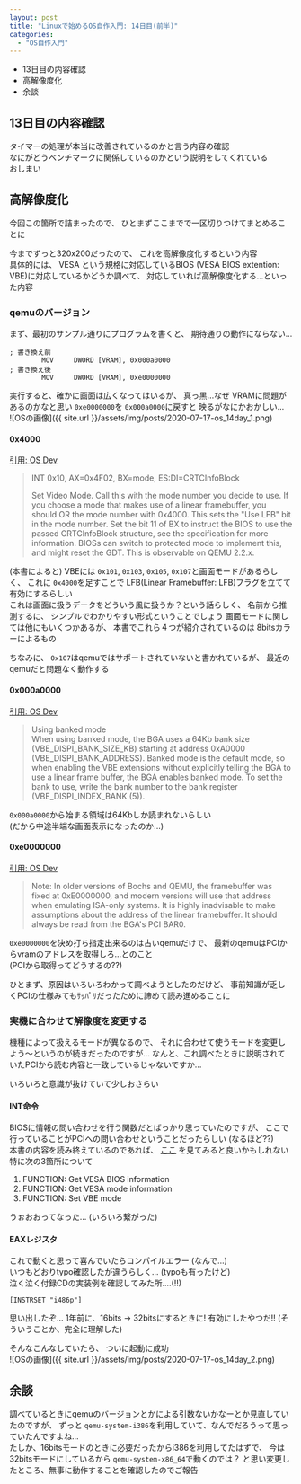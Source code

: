 ```yaml
---
layout: post
title: "Linuxで始めるOS自作入門: 14日目(前半)"
categories:
  - "OS自作入門"
---
```


- 13日目の内容確認
- 高解像度化
- 余談

## 13日目の内容確認
タイマーの処理が本当に改善されているのかと言う内容の確認  
なにがどうベンチマークに関係しているのかという説明をしてくれている  
おしまい

## 高解像度化
今回この箇所で詰まったので、
ひとまずここまでで一区切りつけてまとめることに

今までずっと320x200だったので、
これを高解像度化するという内容  
具体的には、 VESA という規格に対応しているBIOS
(VESA BIOS extention: VBE)に対応しているかどうか調べて、
対応していれば高解像度化する...といった内容

### qemuのバージョン
まず、最初のサンプル通りにプログラムを書くと、
期待通りの動作にならない...
```text
; 書き換え前
        MOV     DWORD [VRAM], 0x000a0000
; 書き換え後
        MOV     DWORD [VRAM], 0xe0000000
```

実行すると、確かに画面は広くなってはいるが、
真っ黒...なぜ
VRAMに問題があるのかなと思い `0xe0000000`を `0x000a0000`に戻すと
映るがなにかおかしい...  
![OSの画像]({{ site.url }}/assets/img/posts/2020-07-17-os_14day_1.png)

#### 0x4000
[引用: OS Dev](https://wiki.osdev.org/VESA_Video_Modes)
> INT 0x10, AX=0x4F02, BX=mode, ES:DI=CRTCInfoBlock
>
>Set Video Mode. Call this with the mode number you decide to use. If you choose a mode that makes use of a linear framebuffer, you should OR the mode number with 0x4000. This sets the "Use LFB" bit in the mode number. Set the bit 11 of BX to instruct the BIOS to use the passed CRTCInfoBlock structure, see the specification for more information.
BIOSs can switch to protected mode to implement this, and might reset the GDT. This is observable on QEMU 2.2.x.

(本書によると)
VBEには `0x101`, `0x103`, `0x105`, `0x107`と画面モードがあるらしく、
これに `0x4000`を足すことで LFB(Linear Framebuffer: LFB)フラグを立てて有効にするらしい  
これは画面に扱うデータをどういう風に扱うか？という話らしく、
名前から推測するに、
シンプルでわかりやすい形式ということでしょう
画面モードに関しては他にもいくつかあるが、
本書でこれら４つが紹介されているのは 8bitsカラーによるもの

ちなみに、 `0x107`はqemuではサポートされていないと書かれているが、
最近のqemuだと問題なく動作する

#### 0x000a0000
[引用: OS Dev](https://wiki.osdev.org/Bochs_VBE_Extensions#Using_a_linear_frame_buffer_.28LFB.29)
> Using banked mode  
When using banked mode, the BGA uses a 64Kb bank size (VBE_DISPI_BANK_SIZE_KB) starting at address 0xA0000 (VBE_DISPI_BANK_ADDRESS). Banked mode is the default mode, so when enabling the VBE extensions without explicitly telling the BGA to use a linear frame buffer, the BGA enables banked mode. To set the bank to use, write the bank number to the bank register (VBE_DISPI_INDEX_BANK (5)).

`0x000a0000`から始まる領域は64Kbしか読まれないらしい  
(だから中途半端な画面表示になったのか...)

#### 0xe0000000
[引用: OS Dev](https://wiki.osdev.org/Bochs_VBE_Extensions#Using_a_linear_frame_buffer_.28LFB.29)
> Note: In older versions of Bochs and QEMU, the framebuffer was fixed at 0xE0000000, and modern versions will use that address when emulating ISA-only systems. It is highly inadvisable to make assumptions about the address of the linear framebuffer. It should always be read from the BGA's PCI BAR0.

`0xe0000000`を決め打ち指定出来るのは古いqemuだけで、
最新のqemuはPCIからvramのアドレスを取得しろ...とのこと  
(PCIから取得ってどうするの??)

ひとまず、原因はいろいろわかって調べようとしたのだけど、
事前知識が乏しくPCIの仕様みてもｻｯﾊﾟﾘだったために諦めて読み進めることに

### 実機に合わせて解像度を変更する
機種によって扱えるモードが異なるので、
それに合わせて使うモードを変更しよう〜というのが続きだったのですが...
なんと、これ調べたときに説明されていたPCIから読む内容と一致しているじゃないですか...

いろいろと意識が抜けていて少しおさらい

#### INT命令
BIOSに情報の問い合わせを行う関数だとばっかり思っていたのですが、
ここで行っていることがPCIへの問い合わせということだったらしい
(なるほど??)  
本書の内容を読み終えているのであれば、
[ここ](https://wiki.osdev.org/User:Omarrx024/VESA_Tutorial)
を見てみると良いかもしれない  
特に次の3箇所について
1. FUNCTION: Get VESA BIOS information
1. FUNCTION: Get VESA mode information
1. FUNCTION: Set VBE mode

うぉおおってなった...
(いろいろ繋がった)

#### EAXレジスタ
これで動くと思って喜んでいたらコンパイルエラー
(なんで...)  
いつもどおりtypo確認したが違うらしく...
(typoも有ったけど)  
泣く泣く付録CDの実装例を確認してみた所....(!!)

```text
[INSTRSET "i486p"]
```

思い出したぞ...
1年前に、16bits -> 32bitsにするときに!
有効にしたやつだ!!
(そういうことか、完全に理解した)

そんなこんなしていたら、
ついに起動に成功  
![OSの画像]({{ site.url }}/assets/img/posts/2020-07-17-os_14day_2.png)

## 余談
調べているときにqemuのバージョンとかによる引数ないかなーとか見直していたのですが、
ずっと `qemu-system-i386`を利用していて、なんでだろうって思っていたんですよね...  
たしか、16bitsモードのときに必要だったからi386を利用してたはずで、
今は32bitsモードにしているから `qemu-system-x86_64`で動くのでは？
と思い変更したところ、無事に動作することを確認したのでご報告
